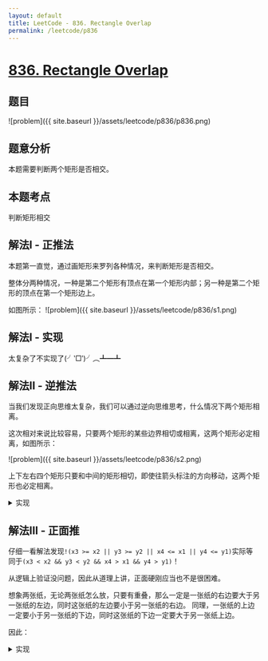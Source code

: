 ```yaml
---
layout: default
title: LeetCode - 836. Rectangle Overlap
permalink: /leetcode/p836
---
```

# [836. Rectangle Overlap](https://leetcode.com/problems/rectangle-overlap/)

## 题目
![problem]({{ site.baseurl }}/assets/leetcode/p836/p836.png)


## 题意分析
本题需要判断两个矩形是否相交。

## 本题考点
判断矩形相交

## 解法I - 正推法
本题第一直觉，通过画矩形来罗列各种情况，来判断矩形是否相交。

整体分两种情况，一种是第二个矩形有顶点在第一个矩形内部；另一种是第二个矩形的顶点在第一个矩形边上。

如图所示：
![problem]({{ site.baseurl }}/assets/leetcode/p836/s1.png)

## 解法I - 实现
太复杂了不实现了(╯‵□′)╯︵┻━┻


## 解法II - 逆推法
当我们发现正向思维太复杂，我们可以通过逆向思维思考，什么情况下两个矩形相离。

这次相对来说比较容易，只要两个矩形的某些边界相切或相离，这两个矩形必定相离，如图所示：

![problem]({{ site.baseurl }}/assets/leetcode/p836/s2.png)

上下左右四个矩形只要和中间的矩形相切，即使往箭头标注的方向移动，这两个矩形也必定相离。

<details markdown="1">
<summary markdown="span">实现</summary>

```java
class Solution {
  public boolean isRectangleOverlap(int[] rec1, int[] rec2) {
    int x1 = rec1[0], y1 = rec1[1], x2 = rec1[2], y2 = rec1[3];
    int x3 = rec2[0], y3 = rec2[1], x4 = rec2[2], y4 = rec2[3];

    return !(x3 >= x2 || y3 >= y2 || x4 <= x1 || y4 <= y1);
  }
}
```

</details>


## 解法III - 正面推
仔细一看解法发现`!(x3 >= x2 || y3 >= y2 || x4 <= x1 || y4 <= y1)`实际等同于`(x3 < x2 && y3 < y2 && x4 > x1 && y4 > y1)`！

从逻辑上验证没问题，因此从道理上讲，正面硬刚应当也不是很困难。

想象两张纸，无论两张纸怎么放，只要有重叠，那么一定是一张纸的右边要大于另一张纸的左边，同时这张纸的左边要小于另一张纸的右边。
同理，一张纸的上边一定要小于另一张纸的下边，同时这张纸的下边一定要大于另一张纸上边。

因此：

<details markdown="1">
<summary markdown="span">实现</summary>

```java
class Solution {
    public boolean isRectangleOverlap(int[] rec1, int[] rec2) {
        return (
          rec1[2] > rec2[0] &&
          rec1[3] > rec2[1] &&
          rec1[0] < rec2[2] &&
          rec1[1] < rec2[3]
        );
    }
}
```

</details>
